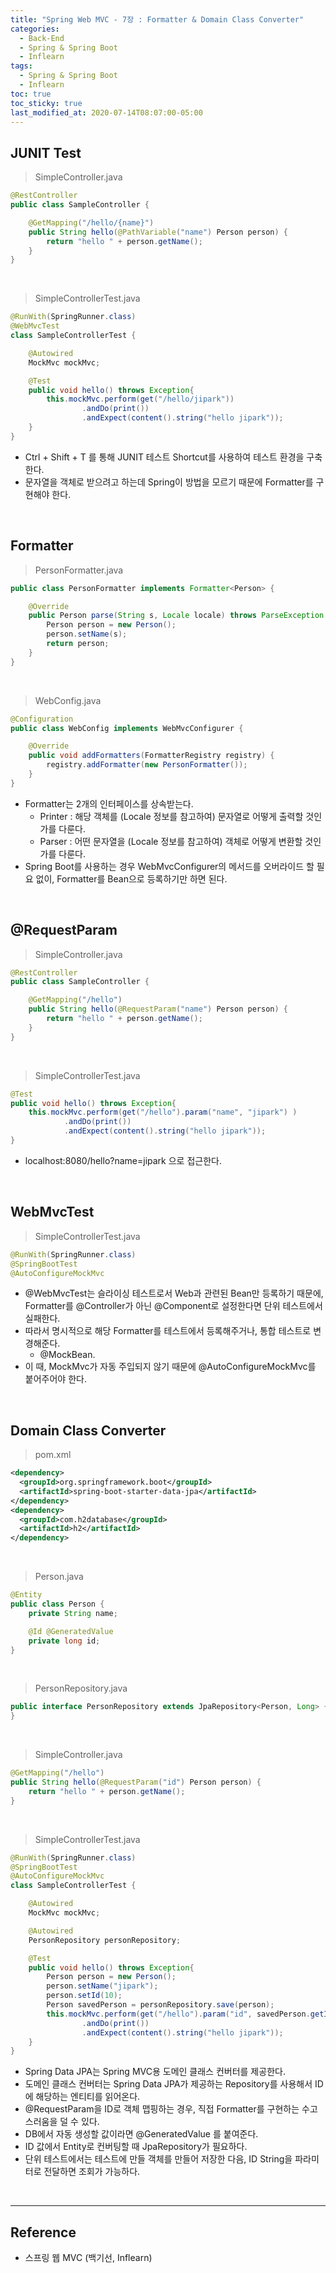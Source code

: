 ```yaml
---
title: "Spring Web MVC - 7장 : Formatter & Domain Class Converter"
categories:
  - Back-End
  - Spring & Spring Boot
  - Inflearn
tags:
  - Spring & Spring Boot
  - Inflearn
toc: true
toc_sticky: true
last_modified_at: 2020-07-14T08:07:00-05:00
---
```


## JUNIT Test

> SimpleController.java

```java
@RestController
public class SampleController {

    @GetMapping("/hello/{name}")
    public String hello(@PathVariable("name") Person person) {
        return "hello " + person.getName();
    }
}
```

<br>

> SimpleControllerTest.java

```java
@RunWith(SpringRunner.class)
@WebMvcTest
class SampleControllerTest {

    @Autowired
    MockMvc mockMvc;

    @Test
    public void hello() throws Exception{
        this.mockMvc.perform(get("/hello/jipark"))
                .andDo(print())
                .andExpect(content().string("hello jipark"));
    }
}
```

*	Ctrl + Shift + T 를 통해 JUNIT 테스트 Shortcut를 사용하여 테스트 환경을 구축한다.
*	문자열을 객체로 받으려고 하는데 Spring이 방법을 모르기 때문에 Formatter를 구현해야 한다.

<br>

## Formatter

> PersonFormatter.java

```java
public class PersonFormatter implements Formatter<Person> {

    @Override
    public Person parse(String s, Locale locale) throws ParseException {
        Person person = new Person();
        person.setName(s);
        return person;
    }
}
```

<br>

> WebConfig.java

```java
@Configuration
public class WebConfig implements WebMvcConfigurer {

    @Override
    public void addFormatters(FormatterRegistry registry) {
        registry.addFormatter(new PersonFormatter());
    }
}
```

* Formatter는 2개의 인터페이스를 상속받는다.
  * Printer : 해당 객체를 (Locale 정보를 참고하여) 문자열로 어떻게 출력할 것인가를 다룬다.
  * Parser : 어떤 문자열을 (Locale 정보를 참고하여) 객체로 어떻게 변환할 것인가를 다룬다.
* Spring Boot를 사용하는 경우 WebMvcConfigurer의 메서드를 오버라이드 할 필요 없이, Formatter를 Bean으로 등록하기만 하면 된다.

<br>

## @RequestParam

> SimpleController.java

```java
@RestController
public class SampleController {

    @GetMapping("/hello")
    public String hello(@RequestParam("name") Person person) {
        return "hello " + person.getName();
    }
}
```

<br>

> SimpleControllerTest.java

```java
@Test
public void hello() throws Exception{
    this.mockMvc.perform(get("/hello").param("name", "jipark") )
            .andDo(print())
            .andExpect(content().string("hello jipark"));
}
```

* localhost:8080/hello?name=jipark 으로 접근한다.

<br>

## WebMvcTest

> SimpleControllerTest.java

```java
@RunWith(SpringRunner.class)
@SpringBootTest
@AutoConfigureMockMvc
```

* @WebMvcTest는 슬라이싱 테스트로서 Web과 관련된 Bean만 등록하기 때문에, Formatter를 @Controller가 아닌 @Component로 설정한다면 단위 테스트에서 실패한다.
* 따라서 명시적으로 해당 Formatter를 테스트에서 등록해주거나, 통합 테스트로 변경해준다.
  * @MockBean.
* 이 때, MockMvc가 자동 주입되지 않기 때문에 @AutoConfigureMockMvc를 붙어주어야 한다.

<br>

## Domain Class Converter

> pom.xml

```xml
<dependency>
  <groupId>org.springframework.boot</groupId>
  <artifactId>spring-boot-starter-data-jpa</artifactId>
</dependency>
<dependency>
  <groupId>com.h2database</groupId>
  <artifactId>h2</artifactId>
</dependency>
```

<br>

> Person.java

```java
@Entity
public class Person {
    private String name;

    @Id @GeneratedValue
    private long id;
}
```

<br>

> PersonRepository.java

```java
public interface PersonRepository extends JpaRepository<Person, Long> {
}
```

<br>

> SimpleController.java

```java
@GetMapping("/hello")
public String hello(@RequestParam("id") Person person) {
    return "hello " + person.getName();
}
```

<br>

> SimpleControllerTest.java

```java
@RunWith(SpringRunner.class)
@SpringBootTest
@AutoConfigureMockMvc
class SampleControllerTest {

    @Autowired
    MockMvc mockMvc;

    @Autowired
    PersonRepository personRepository;

    @Test
    public void hello() throws Exception{
        Person person = new Person();
        person.setName("jipark");
        person.setId(10);
        Person savedPerson = personRepository.save(person);
        this.mockMvc.perform(get("/hello").param("id", savedPerson.getId() + ""))
                .andDo(print())
                .andExpect(content().string("hello jipark"));
    }
}
```

*	Spring Data JPA는 Spring MVC용 도메인 클래스 컨버터를 제공한다.
*	도메인 클래스 컨버터는 Spring Data JPA가 제공하는 Repository를 사용해서 ID에 해당하는 엔티티를 읽어온다.
*	@RequestParam을 ID로 객체 맵핑하는 경우, 직접 Formatter를 구현하는 수고스러움을 덜 수 있다.
*	DB에서 자동 생성할 값이라면 @GeneratedValue 를 붙여준다.
*	ID 값에서 Entity로 컨버팅할 때 JpaRepository가 필요하다.
*	단위 테스트에서는 테스트에 만들 객체를 만들어 저장한 다음, ID String을 파라미터로 전달하면 조회가 가능하다.

<br>

---

## Reference

*	스프링 웹 MVC (백기선, Inflearn)
